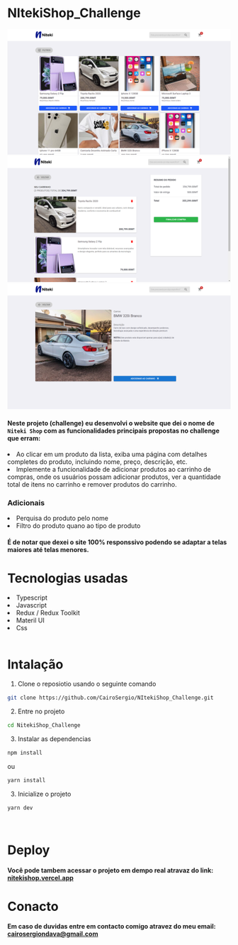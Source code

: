 # NItekiShop_Challenge
![Prototipo](./public/ProjectImage.png)
![Prototipo](./public/ProjectImage1.png)
![Prototipo](./public/ProjectImage2.png)

#### Neste projeto (challenge) eu desenvolvi o website que dei o nome de <code>Niteki Shop</code> com as funcionalidades principais propostas no challenge que erram:
<li>Ao clicar em um produto da lista, exiba uma página com detalhes completes
do produto, incluindo nome, preço, descrição, etc.</li>
<li>
Implemente a funcionalidade de adicionar produtos ao carrinho de compras,
onde os usuários possam adicionar produtos, ver a quantidade total de itens
no carrinho e remover produtos do carrinho.</li>

### Adicionais
<li>Perquisa do produto pelo nome</li>
<li>Filtro do produto quano ao tipo de produto</li>

#### É de notar que dexei o site 100% responssivo podendo se adaptar a telas maiores até telas menores.

# Tecnologias usadas
<li>Typescript</li>
<li>Javascript</li>
<li>Redux / Redux Toolkit</li>
<li>Materil UI</li>
<li>Css</li>

<br>

# Intalação
1. Clone o reposiotio usando o seguinte comando
```bash
git clone https://github.com/CairoSergio/NItekiShop_Challenge.git
```

2. Entre no projeto
```bash
cd NitekiShop_Challenge
```

3. Instalar as dependencias
```bash
npm install
```
ou
```bash
yarn install
```

3. Inicialize o projeto
```bash
yarn dev
```
<br/>

# Deploy
#### Você pode tambem acessar o projeto em dempo real atravaz do link: [nitekishop.vercel.app](nitekishop.vercel.app)

# Conacto
#### Em caso de duvidas entre em contacto comigo atravez do meu email: [cairosergiondava@gmail.com](cairosergiondava@gmail.com)

